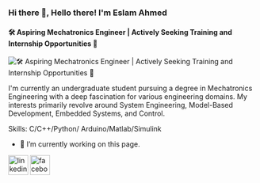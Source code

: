 ### Hi there 👋,  Hello there! I'm Eslam Ahmed
#### 🛠️ Aspiring Mechatronics Engineer | Actively Seeking Training and Internship Opportunities 🚀
![🛠️ Aspiring Mechatronics Engineer | Actively Seeking Training and Internship Opportunities 🚀](https://www.google.com/imgres?imgurl=https%3A%2F%2Fwww.observerbd.com%2F2019%2F09%2F01%2Fobserverbd.com_1567359960.jpg&tbnid=B-yApj6k8etJBM&vet=12ahUKEwjY2__6uZOEAxXiXaQEHWCLB8IQMyhdegUIARCjAg..i&imgrefurl=https%3A%2F%2Fwww.observerbd.com%2Fnews.php%3Fid%3D215394&docid=gr7lUhVuyQS6hM&w=400&h=323&q=mechatronics%20engineering%20logo&hl=ar&ved=2ahUKEwjY2__6uZOEAxXiXaQEHWCLB8IQMyhdegUIARCjAg)

I'm currently an undergraduate student pursuing a degree in Mechatronics Engineering with a deep fascination for various engineering domains. My interests primarily revolve around System Engineering, Model-Based Development, Embedded Systems, and Control.

Skills: C/C++/Python/ Arduino/Matlab/Simulink

- 🔭 I’m currently working on this page. 


[<img src='https://cdn.jsdelivr.net/npm/simple-icons@3.0.1/icons/linkedin.svg' alt='linkedin' height='40'>](https://www.linkedin.com/in/https://www.linkedin.com/in/eslam-ahmed-a27043207//)  [<img src='https://cdn.jsdelivr.net/npm/simple-icons@3.0.1/icons/facebook.svg' alt='facebook' height='40'>](https://www.facebook.com/https://www.facebook.com/profile.php?id=100009709812099&sk=about)  

